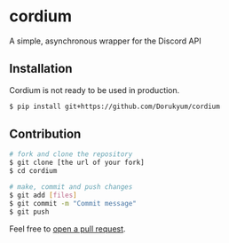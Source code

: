 # cordium
A simple, asynchronous wrapper for the Discord API

## Installation
Cordium is not ready to be used in production.
```sh
$ pip install git+https://github.com/Dorukyum/cordium
```
## Contribution
```sh
# fork and clone the repository
$ git clone [the url of your fork]
$ cd cordium

# make, commit and push changes
$ git add [files]
$ git commit -m "Commit message"
$ git push
```
Feel free to [open a pull request](https://github.com/Dorukyum/Pycord-Manager/pulls).